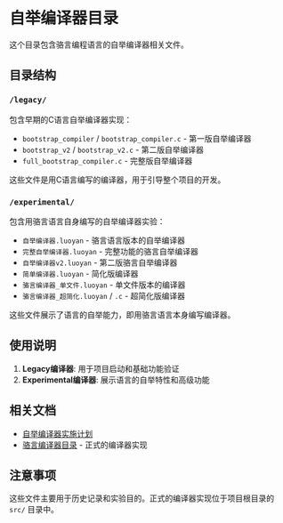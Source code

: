 # 自举编译器目录

这个目录包含骆言编程语言的自举编译器相关文件。

## 目录结构

### `/legacy/`
包含早期的C语言自举编译器实现：
- `bootstrap_compiler` / `bootstrap_compiler.c` - 第一版自举编译器
- `bootstrap_v2` / `bootstrap_v2.c` - 第二版自举编译器
- `full_bootstrap_compiler.c` - 完整版自举编译器

这些文件是用C语言编写的编译器，用于引导整个项目的开发。

### `/experimental/`
包含用骆言语言自身编写的自举编译器实验：
- `自举编译器.luoyan` - 骆言语言版本的自举编译器
- `完整自举编译器.luoyan` - 完整功能的骆言自举编译器
- `自举编译器v2.luoyan` - 第二版骆言自举编译器
- `简单编译器.luoyan` - 简化版编译器
- `骆言编译器_单文件.luoyan` - 单文件版本的编译器
- `骆言编译器_超简化.luoyan` / `.c` - 超简化版编译器

这些文件展示了语言的自举能力，即用骆言语言本身编写编译器。

## 使用说明

1. **Legacy编译器**: 用于项目启动和基础功能验证
2. **Experimental编译器**: 展示语言的自举特性和高级功能

## 相关文档

- [自举编译器实施计划](../doc/design/0024-自举编译器实施计划.md)
- [骆言编译器目录](../骆言编译器/) - 正式的编译器实现

## 注意事项

这些文件主要用于历史记录和实验目的。正式的编译器实现位于项目根目录的 `src/` 目录中。